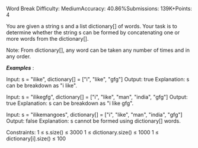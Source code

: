 Word Break
Difficulty: MediumAccuracy: 40.86%Submissions: 139K+Points: 4

You are given a string s and a list dictionary[] of words. Your task is to determine whether the string s can be formed by concatenating one or more words from the dictionary[].

Note: From dictionary[], any word can be taken any number of times and in any order.

***Examples*** :

Input: s = "ilike", dictionary[] = ["i", "like", "gfg"]
Output: true
Explanation: s can be breakdown as "i like".

Input: s = "ilikegfg", dictionary[] = ["i", "like", "man", "india", "gfg"]
Output: true
Explanation: s can be breakdown as "i like gfg".

Input: s = "ilikemangoes", dictionary[] = ["i", "like", "man", "india", "gfg"]
Output: false
Explanation: s cannot be formed using dictionary[] words.

Constraints:
1 ≤ s.size() ≤ 3000
1 ≤ dictionary.size() ≤ 1000
1 ≤ dictionary[i].size() ≤ 100

